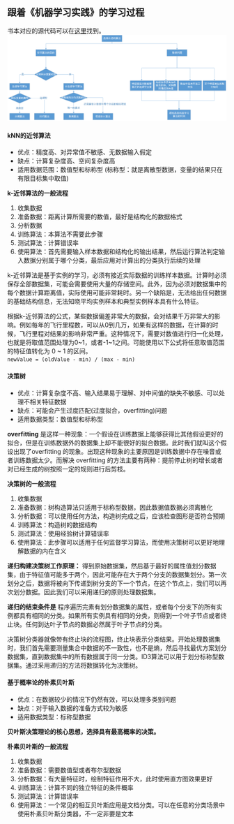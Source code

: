 ## 跟着《机器学习实践》的学习过程

书本对应的源代码可以在[这里](https://github.com/longyinzaitian/MLInActionCode)找到。
![如何选择合适的算法](images/algorithm.png)

#### kNN的近邻算法

- 优点：精度高、对异常值不敏感、无数据输入假定
- 缺点：计算复杂度高、空间复杂度高
- 适用数据范围：数值型和标称型 (标称型：就是离散型数据，变量的结果只在有限目标集中取值)

**k-近邻算法的一般流程**  

1. 收集数据
2. 准备数据：距离计算所需要的数值，最好是结构化的数据格式
3. 分析数据
4. 训练算法：本算法不需要此步骤
5. 测试算法：计算错误率
6. 使用算法：首先需要输入样本数据和结构化的输出结果，然后运行算法判定输入数据分别属于哪个分类，最后应用对计算出的分类执行后续的处理

k-近邻算法是基于实例的学习，必须有接近实际数据的训练样本数据。计算时必须保存全部数据集，可能会需要使用大量的存储空间。此外，因为必须对数据集中的每个数据计算距离值，实际使用可能非常耗时。另一个缺陷是，无法给出任何数据的基础结构信息，无法知晓平均实例样本和典型实例样本具有什么特征。

根据k-近邻算法的公式，某些数据偏差非常大的数据，会对结果千万非常大的影响。例如每年的飞行里程数，可以从0到几万，如果有这样的数据，在计算的时候，飞行里程对结果的影响非常严重。这种情况下，需要对数值进行归一化处理，也就是将取值范围处理为0~1，或者-1~1之间。可能使用以下公式将任意取值范围的特征值转化为 0 ~ 1 的区间。  
` newValue = (oldValue - min) / (max - min) `

#### 决策树

- 优点：计算复杂度不高、输入结果易于理解、对中间值的缺失不敏感、可以处理不相关特征数据
- 缺点：可能会产生过度匹配(过度拟合，overfitting)问题
- 适用数据类型：数值型和标称型

**overfitting** 是这样一种现象：一个假设在训练数据上能够获得比其他假设更好的拟合，但是在训练数据外的数据集上却不能很好的拟合数据。此时我们就叫这个假设出现了overfitting 的现象。出现这种现象的主要原因是训练数据中存在噪音或者训练数据太少。而解决 overfitting 的方法主要有两种：提前停止树的增长或者对已经生成的树按照一定的规则进行后剪枝。


**决策树的一般流程**

1. 收集数据
2. 准备数据：树构造算法只适用于标称型数据，因此数据值数据必须离散化
3. 分析数据：可以使用任何方法，构造树完成之后，应该检查图形是否符合预期
4. 训练算法：构造树的数据结构
5. 测试算法：使用经验树计算错误率
6. 使用算法：此步骤可以适用于任何监督学习算法，而使用决策树可以更好地理解数据的内在含义

**递归构建决策树工作原理：**
得到原始数据集，然后基于最好的属性值划分数据集，由于特征值可能多于两个，因此可能存在大于两个分支的数据集划分。第一次划分之后，数据将被向下传递到树分支的下一个节点，在这个节点上，我们可以再次划分数据。因此我们可以采用递归的原则处理数据集。

**递归的结束条件是**  程序遍历完素有划分数据集的属性，或者每个分支下的所有实例都具有相同的分类。如果所有实例具有相同的分类，则得到一个叶子节点或者终止块。任何到达叶子节点的数据必然属于叶子节点的分类。

决策树分类器就像带有终止块的流程图，终止块表示分类结果。开始处理数据集时，我们首先需要测量集合中数据的不一致性，也不是熵，然后寻找最优方案划分数据集，直到数据集中的所有数据属于同一分类。ID3算法可以用于划分标称型数据集。通过采用递归的方法将数据转化为决策树。

#### 基于概率论的朴素贝叶斯

- 优点：在数据较少的情况下仍然有效，可以处理多类别问题
- 缺点：对于输入数据的准备方式较为敏感
- 适用数据类型：标称型数据

**贝叶斯决策理论的核心思想，选择具有最高概率的决策。**

**朴素贝叶斯的一般流程**

1. 收集数据
2. 准备数据：需要数值型或者布尔型数据
3. 分析数据：有大量特征时，绘制特征作用不大，此时使用直方图效果更好
4. 训练算法：计算不同的独立特征的条件概率
5. 测试算法：计算错误率
6. 使用算法：一个常见的相互贝叶斯应用是文档分类。可以在任意的分类场景中使用朴素贝叶斯分类器，不一定非要是文本

